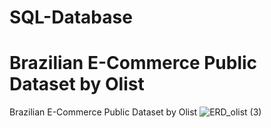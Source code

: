 # SQL-Database
# Brazilian E-Commerce Public Dataset by Olist

Brazilian E-Commerce Public Dataset by Olist
![ERD_olist (3)](https://user-images.githubusercontent.com/72763859/103566665-5b46ef80-4efd-11eb-96a1-5733fa3b799e.png)

